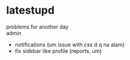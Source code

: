 # latestupd
problems for another day  
admin
- notifications (um issue with css d q na alam)
- fix sidebar like profile (reports, um)
